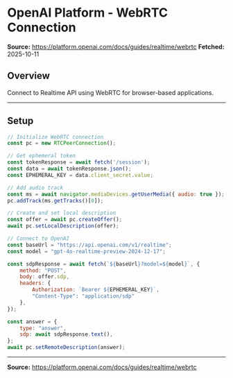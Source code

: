 # OpenAI Platform - WebRTC Connection

**Source:** https://platform.openai.com/docs/guides/realtime/webrtc
**Fetched:** 2025-10-11

## Overview

Connect to Realtime API using WebRTC for browser-based applications.

---

## Setup

```javascript
// Initialize WebRTC connection
const pc = new RTCPeerConnection();

// Get ephemeral token
const tokenResponse = await fetch('/session');
const data = await tokenResponse.json();
const EPHEMERAL_KEY = data.client_secret.value;

// Add audio track
const ms = await navigator.mediaDevices.getUserMedia({ audio: true });
pc.addTrack(ms.getTracks()[0]);

// Create and set local description
const offer = await pc.createOffer();
await pc.setLocalDescription(offer);

// Connect to OpenAI
const baseUrl = "https://api.openai.com/v1/realtime";
const model = "gpt-4o-realtime-preview-2024-12-17";

const sdpResponse = await fetch(`${baseUrl}?model=${model}`, {
    method: "POST",
    body: offer.sdp,
    headers: {
        Authorization: `Bearer ${EPHEMERAL_KEY}`,
        "Content-Type": "application/sdp"
    },
});

const answer = {
    type: "answer",
    sdp: await sdpResponse.text(),
};
await pc.setRemoteDescription(answer);
```

---

**Source:** https://platform.openai.com/docs/guides/realtime/webrtc
